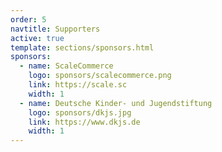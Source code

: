 ```yaml
---
order: 5
navtitle: Supporters
active: true
template: sections/sponsors.html
sponsors:
  - name: ScaleCommerce
    logo: sponsors/scalecommerce.png
    link: https://scale.sc
    width: 1
  - name: Deutsche Kinder- und Jugendstiftung
    logo: sponsors/dkjs.jpg
    link: https://www.dkjs.de
    width: 1
---
```

